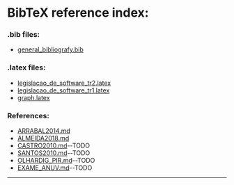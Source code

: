 
# BibTeX reference index:

### .bib files:
 - [general_bibliografy.bib](general_bibliografy.bib)

### .latex files:
 - [legislacao_de_software_tr2.latex](legislacao_de_software_tr2.latex)
 - [legislacao_de_software_tr1.latex](legislacao_de_software_tr1.latex)
 - [graph.latex](graph.latex)

### References:
 - [ARRABAL2014.md](ARRABAL2014.md)
 - [ALMEIDA2018.md](ALMEIDA2018.md)
 - [CASTRO2010.md](CASTRO2010.md)--TODO
 - [SANTOS2010.md](SANTOS2010.md)--TODO
 - [OLHARDIG_PIR.md](OLHARDIG_PIR.md)--TODO
 - [EXAME_ANUV.md](EXAME_ANUV.md)--TODO

-------------------------------------------
